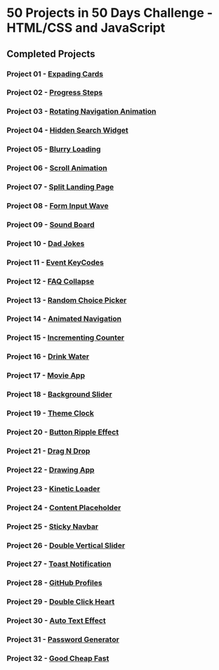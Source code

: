 # 50 Projects in 50 Days Challenge - HTML/CSS and JavaScript

## Completed Projects

### Project 01 - [Expading Cards](https://mazhar31.github.io/expading-cards/)
### Project 02 - [Progress Steps](https://mazhar31.github.io/progress-steps/)
### Project 03 - [Rotating Navigation Animation](https://mazhar31.github.io/rotating-nav-animation/)
### Project 04 - [Hidden Search Widget](https://mazhar31.github.io/hidden-search/)
### Project 05 - [Blurry Loading](https://mazhar31.github.io/blurry-loading/)
### Project 06 - [Scroll Animation](https://mazhar31.github.io/scroll-animation/)
### Project 07 - [Split Landing Page](https://mazhar31.github.io/split-landing-page/)
### Project 08 - [Form Input Wave](https://mazhar31.github.io/form-input-wave/)
### Project 09 - [Sound Board](https://mazhar31.github.io/sound-board/)
### Project 10 - [Dad Jokes](https://mazhar31.github.io/dad-jokes/)
### Project 11 - [Event KeyCodes](https://mazhar31.github.io/event-keycodes/)
### Project 12 - [FAQ Collapse](https://mazhar31.github.io/faq-collapse/)
### Project 13 - [Random Choice Picker](https://mazhar31.github.io/random-choice-picker/)
### Project 14 - [Animated Navigation](https://mazhar31.github.io/animated-navigation/)
### Project 15 - [Incrementing Counter](https://mazhar31.github.io/incrementing-counter/)
### Project 16 - [Drink Water](https://mazhar31.github.io/drink-water/)
### Project 17 - [Movie App](https://mazhar31.github.io/movie-app/)
### Project 18 - [Background Slider](https://mazhar31.github.io/background-slider/)
### Project 19 - [Theme Clock](https://mazhar31.github.io/theme-clock/)
### Project 20 - [Button Ripple Effect](https://mazhar31.github.io/button-ripple-effect/)
### Project 21 - [Drag N Drop](https://mazhar31.github.io/drag-n-drop/)
### Project 22 - [Drawing App](https://mazhar31.github.io/drawing-app/)
### Project 23 - [Kinetic Loader](https://mazhar31.github.io/kinetic-loader/)
### Project 24 - [Content Placeholder](https://mazhar31.github.io/content-placeholder/)
### Project 25 - [Sticky Navbar](https://mazhar31.github.io/sticky-navbar/)
### Project 26 - [Double Vertical Slider](https://mazhar31.github.io/double-vertical-slider/)
### Project 27 - [Toast Notification](https://mazhar31.github.io/toast-notification/)
### Project 28 - [GitHub Profiles](https://mazhar31.github.io/github-profiles/)
### Project 29 - [Double Click Heart](https://mazhar31.github.io/double-click-heart/)
### Project 30 - [Auto Text Effect](https://mazhar31.github.io/auto-text-effect/)
### Project 31 - [Password Generator](https://mazhar31.github.io/password-generator/)
### Project 32 - [Good Cheap Fast](https://mazhar31.github.io/good-cheap-fast/)
